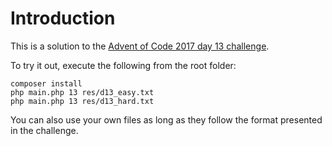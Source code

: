 # Introduction

This is a solution to the [Advent of Code 2017 day 13 challenge](http://adventofcode.com/2017/day/13).

To try it out, execute the following from the root folder:

```shell
composer install
php main.php 13 res/d13_easy.txt
php main.php 13 res/d13_hard.txt
```

You can also use your own files as long as they follow the format presented in the challenge.